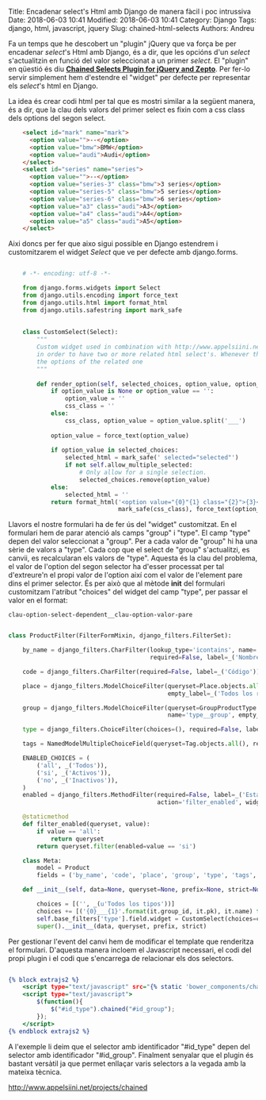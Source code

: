 Title: Encadenar select's Html amb Django de manera fàcil i poc intrussiva
Date: 2018-06-03 10:41
Modified: 2018-06-03 10:41
Category: Django
Tags: django, html, javascript, jquery
Slug: chained-html-selects
Authors: Andreu


Fa un temps que he descobert un "plugin" jQuery que va força be per encadenar <em>select</em>'s Html amb Django, és a dir, que les opcións d'un <em>select</em> s'actualitzin en funció del valor seleccionat a un primer <em>select</em>. El "plugin" en qüestió és diu <strong><a href="http://www.appelsiini.net/projects/chained" target="_blank">Chained Selects Plugin for jQuery and Zepto</a></strong>. Per fer-lo servir simplement hem d'estendre el "widget" per defecte per representar els <em>select</em>'s html en Django.<!--more-->

La idea és crear codi html per tal que es mostri similar a la següent manera, és a dir, que la clau dels valors del primer select es fixin com a css class dels options del segon select.

```html
    <select id="mark" name="mark">
      <option value="">--</option>
      <option value="bmw">BMW</option>
      <option value="audi">Audi</option>
    </select>
    <select id="series" name="series">
      <option value="">--</option>
      <option value="series-3" class="bmw">3 series</option>
      <option value="series-5" class="bmw">5 series</option>
      <option value="series-6" class="bmw">6 series</option>
      <option value="a3" class="audi">A3</option>
      <option value="a4" class="audi">A4</option>
      <option value="a5" class="audi">A5</option>
    </select>
```

Aixi doncs per fer que aixo sigui possible en Django estendrem i customitzarem el widget <em>Select</em> que ve per defecte amb django.forms. 

```python

    # -*- encoding: utf-8 -*-

    from django.forms.widgets import Select
    from django.utils.encoding import force_text
    from django.utils.html import format_html
    from django.utils.safestring import mark_safe
    
    
    class CustomSelect(Select):
        """
        Custom widget used in combination with http://www.appelsiini.net/projects/chained
        in order to have two or more related html select's. Whenever the first select is changed updates
        the options of the related one
        """
    
        def render_option(self, selected_choices, option_value, option_label):
            if option_value is None or option_value == '':
                option_value = ''
                css_class = ''
            else:
                css_class, option_value = option_value.split('___')
    
            option_value = force_text(option_value)
    
            if option_value in selected_choices:
                selected_html = mark_safe(' selected="selected"')
                if not self.allow_multiple_selected:
                    # Only allow for a single selection.
                    selected_choices.remove(option_value)
            else:
                selected_html = ''
            return format_html('<option value="{0}"{1} class="{2}">{3}</option>', option_value, selected_html,
                               mark_safe(css_class), force_text(option_label))
```    
    

Llavors el nostre formulari ha de fer ús del "widget" customitzat. En el formulari hem de parar atenció als camps "group" i "type". El camp "type" depen del valor seleccionat a "group". Per a cada valor de "group" hi ha una sèrie de valors a "type". Cada cop que el select de "group" s'actualitzi, es canvii, es recalcularan els valors de "type". Aquesta és la clau del problema, el valor de l'option del segon selector ha d'esser processat per tal d'extreure'n el propi valor de l'option així com el valor de l'element pare dins el primer selector. És per això que al mètode __init__ del formulari customitzam l'atribut "choices" del widget del camp "type", per passar el valor en el format:

<code>clau-option-select-dependent__clau-option-valor-pare</code>

```python

class ProductFilter(FilterFormMixin, django_filters.FilterSet):

    by_name = django_filters.CharFilter(lookup_type='icontains', name='translations__name',
                                        required=False, label=_('Nombre'))

    code = django_filters.CharFilter(required=False, label=_('Código'))

    place = django_filters.ModelChoiceFilter(queryset=Place.objects.all(), required=False,
                                             empty_label=_('Todos los recintos'), name='product_places')

    group = django_filters.ModelChoiceFilter(queryset=GroupProductType.objects.all(), required=False,
                                             name='type__group', empty_label=_('Todos los grupos'))

    type = django_filters.ChoiceFilter(choices=(), required=False, label=_('Todos los tipos'))

    tags = NamedModelMultipleChoiceField(queryset=Tag.objects.all(), required=False, label=_(u'Seleccione algún tag'))

    ENABLED_CHOICES = (
        ('all', _('Todos')),
        ('si', _('Activos')),
        ('no', _('Inactivos')),
    )
    enabled = django_filters.MethodFilter(required=False, label=_('Estado'),
                                          action='filter_enabled', widget=forms.Select(choices=ENABLED_CHOICES))

    @staticmethod
    def filter_enabled(queryset, value):
        if value == 'all':
            return queryset
        return queryset.filter(enabled=value == 'si')

    class Meta:
        model = Product
        fields = ('by_name', 'code', 'place', 'group', 'type', 'tags', 'enabled')

    def __init__(self, data=None, queryset=None, prefix=None, strict=None):

        choices = [('', _(u'Todos los tipos'))]
        choices += [('{0}___{1}'.format(it.group_id, it.pk), it.name) for it in ProductType.objects.order_by('name')]
        self.base_filters['type'].field.widget = CustomSelect(choices=choices)
        super().__init__(data, queryset, prefix, strict)

```

Per gestionar l'event del canvi hem de modificar el template que renderitza el formulari. D'aquesta manera incloem el Javascript necessari, el codi del propi plugin i el codi que s'encarrega de relacionar els dos selectors. 

```djangotemplate

{% block extrajs2 %}
    <script type="text/javascript" src="{% static 'bower_components/chained/jquery.chained.min.js' %}"></script>
    <script type="text/javascript">
        $(function(){
            $("#id_type").chained("#id_group");
        });
    </script>
{% endblock extrajs2 %}
```

A l'exemple li deim que el selector amb identificador "#id_type" depen del selector amb identificador "#id_group". Finalment senyalar que el plugin és bastant versàtil ja que permet enllaçar varis selectors a la vegada amb la mateixa tècnica. 

<a href="http://www.appelsiini.net/projects/chained">http://www.appelsiini.net/projects/chained</a>
